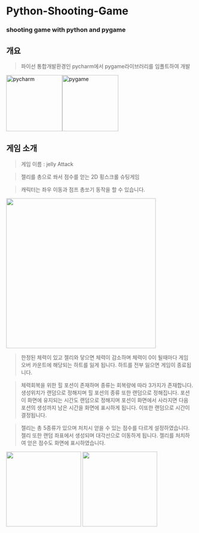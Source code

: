 # Python-Shooting-Game
### shooting game with python and pygame 

## 개요


> 파이선 통합개발환경인 pycharm에서 pygame라이브러리를 임폴트하여 개발

<img src="https://user-images.githubusercontent.com/83719746/121512306-8988a800-ca24-11eb-98b9-f2664741f20a.png" width=150  alt="pycharm" ><img src="https://user-images.githubusercontent.com/83719746/121512508-c05ebe00-ca24-11eb-9680-ca3a093b340d.png" width =150 alt ="pygame">



## 게임 소개

> 게임 이름 : jelly Attack

> 젤리를 총으로 쏴서 점수를 얻는 2D 횡스크롤 슈팅게임

> 캐릭터는 좌우 이동과 점프 총쏘기 동작을 할 수 있습니다.
<img src="https://user-images.githubusercontent.com/83719746/121693676-53225a00-cb04-11eb-9cea-f5c9b2c28c7e.png" width=400>

> 한정된 체력이 있고 젤리와 닿으면 체력이 감소하며 체력이 0이 될때마다 게임 오버 카운트에 해당되는 하트를 잃게 됩니다. 하트를 전부 잃으면 게임이 종료됩니다.

> 체력회복을 위한 힐 포션이 존재하며 종류는 회복량에 따라 3가지가 존재합니다.
> 생성위치가 랜덤으로 정해지며 힐 포션의 종류 또한 랜덤으로 정해집니다.
> 포션이 화면에 유지되는 시간도 랜덤으로 정해지며 포션이 화면에서 사라지면
> 다음 포션의 생성까지 남은 시간을 화면에 표시하게 됩니다. 이또한 랜덤으로 시간이 결정됩니다.

> 젤리는 총 5종류가 있으며 처치시 얻을 수 있는 점수를 다르게 설정하였습니다.
> 젤리 또한 랜덤 좌표에서 생성되며 대각선으로 이동하게 됩니다. 젤리를 처치하여 얻은 점수도 화면에 표시하였습니다.
> 
<img src="" width=200>
<img src="https://user-images.githubusercontent.com/83719746/121693267-f1fa8680-cb03-11eb-84b0-4459660421ba.png" width=200>


